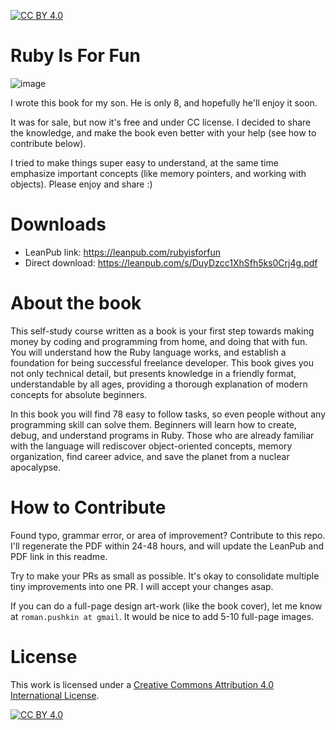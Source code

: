 [![CC BY 4.0][cc-by-shield]][cc-by]

# Ruby Is For Fun

![image](https://user-images.githubusercontent.com/1477672/151709731-bb271f46-953e-4e09-bf8a-2b97eaf1bf5f.png)

I wrote this book for my son. He is only 8, and hopefully he'll enjoy it soon.

It was for sale, but now it's free and under CC license. I decided to share the knowledge, and make the book even better with your help (see how to contribute below).

I tried to make things super easy to understand, at the same time emphasize important concepts (like memory pointers, and working with objects). Please enjoy and share :)

# Downloads

- LeanPub link: https://leanpub.com/rubyisforfun
- Direct download: https://leanpub.com/s/DuyDzcc1XhSfh5ks0Crj4g.pdf

# About the book

This self-study course written as a book is your first step towards making money by coding and programming from home, and doing that with fun. You will understand how the Ruby language works, and establish a foundation for being successful freelance developer. This book gives you not only technical detail, but presents knowledge in a friendly format, understandable by all ages, providing a thorough explanation of modern concepts for absolute beginners.

In this book you will find 78 easy to follow tasks, so even people without any programming skill can solve them. Beginners will learn how to create, debug, and understand programs in Ruby. Those who are already familiar with the language will rediscover object-oriented concepts, memory organization, find career advice, and save the planet from a nuclear apocalypse.

# How to Contribute

Found typo, grammar error, or area of improvement? Contribute to this repo. I'll regenerate the PDF within 24-48 hours, and will update the LeanPub and PDF link in this readme.

Try to make your PRs as small as possible. It's okay to consolidate multiple tiny improvements into one PR. I will accept your changes asap.

If you can do a full-page design art-work (like the book cover), let me know at `roman.pushkin at gmail`. It would be nice to add 5-10 full-page images.

# License

This work is licensed under a
[Creative Commons Attribution 4.0 International License][cc-by].

[![CC BY 4.0][cc-by-image]][cc-by]

[cc-by]: http://creativecommons.org/licenses/by/4.0/
[cc-by-image]: https://i.creativecommons.org/l/by/4.0/88x31.png
[cc-by-shield]: https://img.shields.io/badge/License-CC%20BY%204.0-lightgrey.svg
